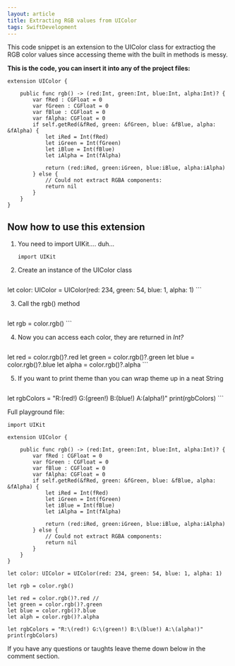 ```yaml
---
layout: article
title: Extracting RGB values from UIColor
tags: SwiftDevelopment
---
```


This code snippet is an extension to the UIColor class for extractiog the RGB color values since accessing theme with the built in methods is messy.

**This is the code, you can insert it into any of the project files:**

```
extension UIColor {

    public func rgb() -> (red:Int, green:Int, blue:Int, alpha:Int)? {
        var fRed : CGFloat = 0
        var fGreen : CGFloat = 0
        var fBlue : CGFloat = 0
        var fAlpha: CGFloat = 0
        if self.getRed(&fRed, green: &fGreen, blue: &fBlue, alpha: &fAlpha) {
            let iRed = Int(fRed)
            let iGreen = Int(fGreen)
            let iBlue = Int(fBlue)
            let iAlpha = Int(fAlpha)

            return (red:iRed, green:iGreen, blue:iBlue, alpha:iAlpha)
        } else {
            // Could not extract RGBA components:
            return nil
        }
    }
}
```

## Now how to use this extension

1.  You need to import UIKit…. duh…

	```
	import UIKit
	```

2.  Create an instance of the UIColor class

	```
  let color: UIColor = UIColor(red: 234, green: 54, blue: 1, alpha: 1)
	```

3.  Call the rgb() method

	```
  let rgb = color.rgb()
	```

4.  Now you can access each color, they are returned in _Int?_

	```
  let red = color.rgb()?.red
  let green = color.rgb()?.green
  let blue = color.rgb()?.blue
  let alpha = color.rgb()?.alpha
	```

5.  If you want to print theme than you can wrap theme up in a neat String

	```
  let rgbColors = "R:\(red!) G:\(green!) B:\(blue!) A:\(alpha!)"
  print(rgbColors)
	```

Full playground file:

```
import UIKit

extension UIColor {

    public func rgb() -> (red:Int, green:Int, blue:Int, alpha:Int)? {
        var fRed : CGFloat = 0
        var fGreen : CGFloat = 0
        var fBlue : CGFloat = 0
        var fAlpha: CGFloat = 0
        if self.getRed(&fRed, green: &fGreen, blue: &fBlue, alpha: &fAlpha) {
            let iRed = Int(fRed)
            let iGreen = Int(fGreen)
            let iBlue = Int(fBlue)
            let iAlpha = Int(fAlpha)

            return (red:iRed, green:iGreen, blue:iBlue, alpha:iAlpha)
        } else {
            // Could not extract RGBA components:
            return nil
        }
    }
}

let color: UIColor = UIColor(red: 234, green: 54, blue: 1, alpha: 1)

let rgb = color.rgb()

let red = color.rgb()?.red //
let green = color.rgb()?.green
let blue = color.rgb()?.blue
let alph = color.rgb()?.alpha

let rgbColors = "R:\(red!) G:\(green!) B:\(blue!) A:\(alpha!)"
print(rgbColors)
```

If you have any questions or taughts leave theme down below in the comment section.
